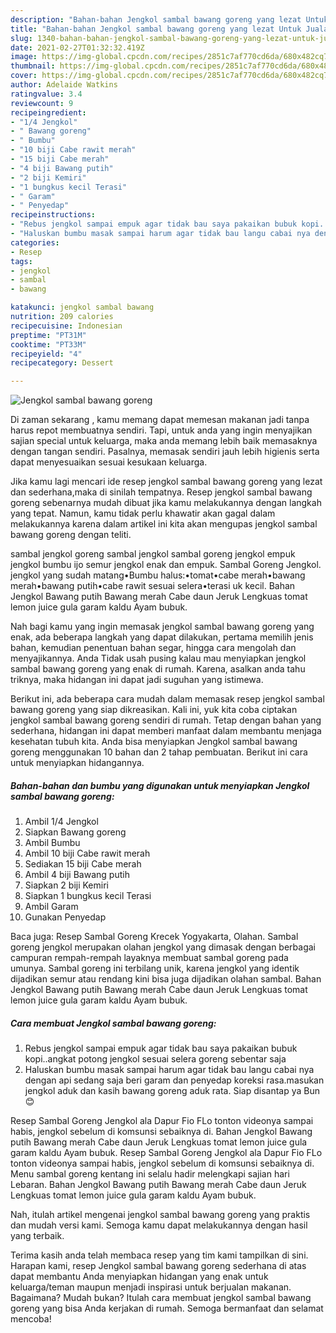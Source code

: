 ```yaml
---
description: "Bahan-bahan Jengkol sambal bawang goreng yang lezat Untuk Jualan"
title: "Bahan-bahan Jengkol sambal bawang goreng yang lezat Untuk Jualan"
slug: 1340-bahan-bahan-jengkol-sambal-bawang-goreng-yang-lezat-untuk-jualan
date: 2021-02-27T01:32:32.419Z
image: https://img-global.cpcdn.com/recipes/2851c7af770cd6da/680x482cq70/jengkol-sambal-bawang-goreng-foto-resep-utama.jpg
thumbnail: https://img-global.cpcdn.com/recipes/2851c7af770cd6da/680x482cq70/jengkol-sambal-bawang-goreng-foto-resep-utama.jpg
cover: https://img-global.cpcdn.com/recipes/2851c7af770cd6da/680x482cq70/jengkol-sambal-bawang-goreng-foto-resep-utama.jpg
author: Adelaide Watkins
ratingvalue: 3.4
reviewcount: 9
recipeingredient:
- "1/4 Jengkol"
- " Bawang goreng"
- " Bumbu"
- "10 biji Cabe rawit merah"
- "15 biji Cabe merah"
- "4 biji Bawang putih"
- "2 biji Kemiri"
- "1 bungkus kecil Terasi"
- " Garam"
- " Penyedap"
recipeinstructions:
- "Rebus jengkol sampai empuk agar tidak bau saya pakaikan bubuk kopi..angkat potong jengkol sesuai selera goreng sebentar saja"
- "Haluskan bumbu masak sampai harum agar tidak bau langu cabai nya dengan api sedang saja beri garam dan penyedap koreksi rasa.masukan jengkol aduk dan kasih bawang goreng aduk rata. Siap disantap ya Bun😊"
categories:
- Resep
tags:
- jengkol
- sambal
- bawang

katakunci: jengkol sambal bawang 
nutrition: 209 calories
recipecuisine: Indonesian
preptime: "PT31M"
cooktime: "PT33M"
recipeyield: "4"
recipecategory: Dessert

---
```



![Jengkol sambal bawang goreng](https://img-global.cpcdn.com/recipes/2851c7af770cd6da/680x482cq70/jengkol-sambal-bawang-goreng-foto-resep-utama.jpg)

Di zaman  sekarang , kamu memang dapat memesan makanan jadi tanpa harus repot membuatnya sendiri. Tapi, untuk anda yang ingin menyajikan sajian special untuk keluarga, maka anda memang lebih baik memasaknya dengan tangan sendiri. Pasalnya, memasak sendiri jauh lebih higienis serta dapat menyesuaikan sesuai kesukaan keluarga.

Jika kamu lagi mencari ide resep jengkol sambal bawang goreng yang lezat dan sederhana,maka di sinilah tempatnya. Resep jengkol sambal bawang goreng  sebenarnya mudah dibuat jika kamu melakukannya dengan langkah yang tepat. Namun, kamu tidak perlu khawatir akan gagal dalam melakukannya 
karena dalam artikel ini kita akan mengupas jengkol sambal bawang goreng dengan teliti.  

sambal jengkol goreng sambal jengkol sambal goreng jengkol empuk jengkol bumbu ijo semur jengkol enak dan empuk. Sambal Goreng Jengkol. jengkol yang sudah matang•Bumbu halus:•tomat•cabe merah•bawang merah•bawang putih•cabe rawit sesuai selera•terasi uk kecil. Bahan Jengkol Bawang putih Bawang merah Cabe daun Jeruk Lengkuas tomat lemon juice gula garam kaldu Ayam bubuk.

Nah bagi kamu yang ingin memasak jengkol sambal bawang goreng yang enak, ada beberapa langkah yang dapat dilakukan, pertama memilih jenis bahan, kemudian penentuan bahan segar, hingga cara mengolah dan menyajikannya. Anda Tidak usah pusing kalau mau menyiapkan jengkol sambal bawang goreng yang enak di rumah. Karena, asalkan anda  tahu triknya, maka hidangan ini dapat jadi suguhan yang istimewa.

Berikut ini, ada beberapa cara mudah dalam memasak resep jengkol sambal bawang goreng yang siap dikreasikan. Kali ini, yuk kita coba ciptakan jengkol sambal bawang goreng sendiri di rumah. Tetap dengan bahan yang sederhana, hidangan ini dapat memberi manfaat dalam membantu menjaga kesehatan tubuh kita. Anda bisa menyiapkan Jengkol sambal bawang goreng menggunakan 10 bahan dan 2 tahap pembuatan. Berikut ini cara untuk menyiapkan hidangannya.

<!--inarticleads1-->

##### Bahan-bahan dan bumbu yang digunakan untuk menyiapkan Jengkol sambal bawang goreng:

1. Ambil 1/4 Jengkol
1. Siapkan  Bawang goreng
1. Ambil  Bumbu
1. Ambil 10 biji Cabe rawit merah
1. Sediakan 15 biji Cabe merah
1. Ambil 4 biji Bawang putih
1. Siapkan 2 biji Kemiri
1. Siapkan 1 bungkus kecil Terasi
1. Ambil  Garam
1. Gunakan  Penyedap


Baca juga: Resep Sambal Goreng Krecek Yogyakarta, Olahan. Sambal goreng jengkol merupakan olahan jengkol yang dimasak dengan berbagai campuran rempah-rempah layaknya membuat sambal goreng pada umunya. Sambal goreng ini terbilang unik, karena jengkol yang identik dijadikan semur atau rendang kini bisa juga dijadikan olahan sambal. Bahan Jengkol Bawang putih Bawang merah Cabe daun Jeruk Lengkuas tomat lemon juice gula garam kaldu Ayam bubuk. 

<!--inarticleads2-->

##### Cara membuat Jengkol sambal bawang goreng:

1. Rebus jengkol sampai empuk agar tidak bau saya pakaikan bubuk kopi..angkat potong jengkol sesuai selera goreng sebentar saja
1. Haluskan bumbu masak sampai harum agar tidak bau langu cabai nya dengan api sedang saja beri garam dan penyedap koreksi rasa.masukan jengkol aduk dan kasih bawang goreng aduk rata. Siap disantap ya Bun😊


Resep Sambal Goreng Jengkol ala Dapur Fio FLo tonton videonya sampai habis, jengkol sebelum di komsunsi sebaiknya di. Bahan Jengkol Bawang putih Bawang merah Cabe daun Jeruk Lengkuas tomat lemon juice gula garam kaldu Ayam bubuk. Resep Sambal Goreng Jengkol ala Dapur Fio FLo tonton videonya sampai habis, jengkol sebelum di komsunsi sebaiknya di. Menu sambal goreng kentang ini selalu hadir melengkapi sajian hari Lebaran. Bahan Jengkol Bawang putih Bawang merah Cabe daun Jeruk Lengkuas tomat lemon juice gula garam kaldu Ayam bubuk. 

Nah, itulah artikel mengenai  jengkol sambal bawang goreng  yang praktis dan mudah versi kami. Semoga kamu dapat melakukannya dengan hasil yang terbaik. 

Terima kasih anda telah membaca resep yang tim kami tampilkan di sini. Harapan kami, resep  Jengkol sambal bawang goreng sederhana di atas dapat membantu Anda menyiapkan hidangan yang enak untuk keluarga/teman maupun menjadi inspirasi untuk berjualan makanan. Bagaimana? Mudah bukan? Itulah cara membuat jengkol sambal bawang goreng yang bisa Anda kerjakan di rumah. Semoga bermanfaat dan selamat mencoba!

